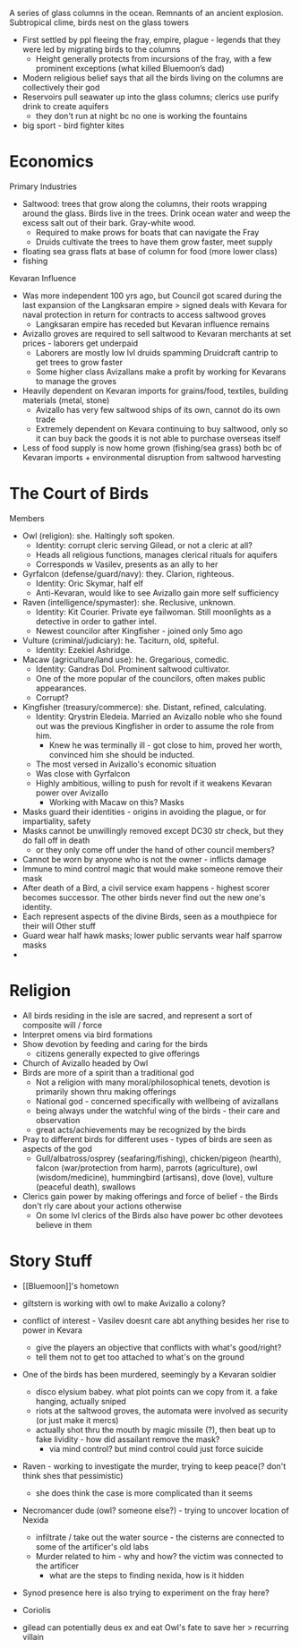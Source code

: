 A series of glass columns in the ocean. Remnants of an ancient explosion. Subtropical clime, birds nest on the glass towers

- First settled by ppl fleeing the fray, empire, plague - legends that they were led by migrating birds to the columns
	- Height generally protects from incursions of the fray, with a few prominent exceptions (what killed Bluemoon’s dad)
- Modern religious belief says that all the birds living on the columns are collectively their god
- Reservoirs pull seawater up into the glass columns; clerics use purify drink to create aquifers
	- they don't run at night bc no one is working the fountains
- big sport - bird fighter kites

# Economics

Primary Industries
- Saltwood: trees that grow along the columns, their roots wrapping around the glass. Birds live in the trees. Drink ocean water and weep the excess salt out of their bark. Gray-white wood.
	- Required to make prows for boats that can navigate the Fray
	- Druids cultivate the trees to have them grow faster, meet supply
- floating sea grass flats at base of column for food (more lower class)
- fishing

Kevaran Influence
- Was more independent 100 yrs ago, but Council got scared during the last expansion of the Langksaran empire > signed deals with Kevara for naval protection in return for contracts to access saltwood groves
	- Langksaran empire has receded but Kevaran influence remains
- Avizallo groves are required to sell saltwood to Kevaran merchants at set prices - laborers get underpaid
	- Laborers are mostly low lvl druids spamming Druidcraft cantrip to get trees to grow faster
	- Some higher class Avizallans make a profit by working for Kevarans to manage the groves
- Heavily dependent on Kevaran imports for grains/food, textiles, building materials (metal, stone)
	- Avizallo has very few saltwood ships of its own, cannot do its own trade
	- Extremely dependent on Kevara continuing to buy saltwood, only so it can buy back the goods it is not able to purchase overseas itself
- Less of food supply is now home grown (fishing/sea grass) both bc of Kevaran imports + environmental disruption from saltwood harvesting


# The Court of Birds

Members
- Owl (religion): she. Haltingly soft spoken.
	- Identity: corrupt cleric serving Gilead, or not a cleric at all?
	- Heads all religious functions, manages clerical rituals for aquifers
	- Corresponds w Vasilev, presents as an ally to her
- Gyrfalcon (defense/guard/navy): they. Clarion, righteous.
	- Identity: Oric Skymar, half elf
	- Anti-Kevaran, would like to see Avizallo gain more self sufficiency
- Raven (intelligence/spymaster): she. Reclusive, unknown.
	- Identity: Kit Courier. Private eye failwoman. Still moonlights as a detective in order to gather intel. 
	- Newest councilor after Kingfisher - joined only 5mo ago
- Vulture (criminal/judiciary): he. Taciturn, old, spiteful. 
	- Identity: Ezekiel Ashridge. 
- Macaw (agriculture/land use): he. Gregarious, comedic.
	- Identity: Gandras Dol. Prominent saltwood cultivator. 
	- One of the more popular of the councilors, often makes public appearances.
	- Corrupt?
- Kingfisher (treasury/commerce): she. Distant, refined, calculating. 
	- Identity: Qrystrin Eledeia. Married an Avizallo noble who she found out was the previous Kingfisher in order to assume the role from him. 
		- Knew he was terminally ill - got close to him, proved her worth, convinced him she should be inducted.
	- The most versed in Avizallo's economic situation
	- Was close with Gyrfalcon
	- Highly ambitious, willing to push for revolt if it weakens Kevaran power over Avizallo
		- Working with Macaw on this?
Masks
- Masks guard their identities - origins in avoiding the plague, or for impartiality, safety
- Masks cannot be unwillingly removed except DC30 str check, but they do fall off in death
	- or they only come off under the hand of other council members?
- Cannot be worn by anyone who is not the owner - inflicts damage
- Immune to mind control magic that would make someone remove their mask
- After death of a Bird, a civil service exam happens - highest scorer becomes successor. The other birds never find out the new one's identity. 
- Each represent aspects of the divine Birds, seen as a mouthpiece for their will
Other stuff
- Guard wear half hawk masks; lower public servants wear half sparrow masks
- 

# Religion

- All birds residing in the isle are sacred, and represent a sort of composite will / force
- Interpret omens via bird formations
- Show devotion by feeding and caring for the birds
	- citizens generally expected to give offerings
- Church of Avizallo headed by Owl
- Birds are more of a spirit than a traditional god
	- Not a religion with many moral/philosophical tenets, devotion is primarily shown thru making offerings
	- National god - concerned specifically with wellbeing of avizallans
	- being always under the watchful wing of the birds - their care and observation
	- great acts/achievements may be recognized by the birds
- Pray to different birds for different uses - types of birds are seen as aspects of the god
	- Gull/albatross/osprey (seafaring/fishing), chicken/pigeon (hearth), falcon (war/protection from harm), parrots (agriculture), owl (wisdom/medicine), hummingbird (artisans), dove (love), vulture (peaceful death), swallows
- Clerics gain power by making offerings and force of belief - the Birds don't rly care about your actions otherwise
	- On some lvl clerics of the Birds also have power bc other devotees believe in them

# Story Stuff

- [[Bluemoon]]'s hometown

- giltstern is working with owl to make Avizallo a colony?
- conflict of interest - Vasilev doesnt care abt anything besides her rise to power in Kevara
	- give the players an objective that conflicts with what's good/right?
	- tell them not to get too attached to what's on the ground
- One of the birds has been murdered, seemingly by a Kevaran soldier
	- disco elysium babey. what plot points can we copy from it. a fake hanging, actually sniped
	- riots at the saltwood groves, the automata were involved as security (or just make it mercs)
	- actually shot thru the mouth by magic missile (?), then beat up to fake lividity - how did assailant remove the mask? 
		- via mind control? but mind control could just force suicide
- Raven - working to investigate the murder, trying to keep peace(? don't think shes that pessimistic)
	- she does think the case is more complicated than it seems
- Necromancer dude (owl? someone else?) - trying to uncover location of Nexida
	- infiltrate / take out the water source - the cisterns are connected to some of the artificer's old labs 
	- Murder related to him - why and how? the victim was connected to the artificer
		- what are the steps to finding nexida, how is it hidden
- Synod presence here is also trying to experiment on the fray here?
- Coriolis 


- gilead can potentially deus ex and eat Owl's fate to save her > recurring villain